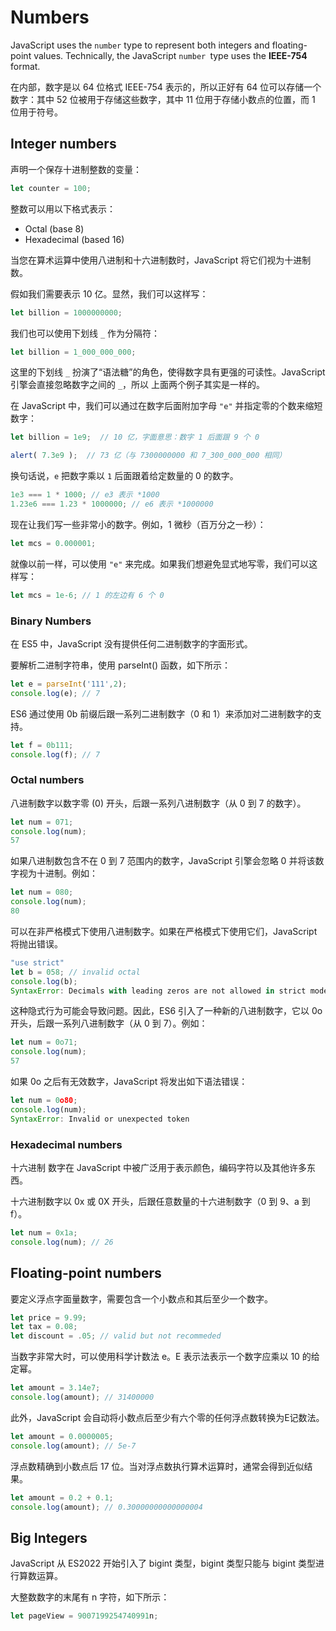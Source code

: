 # Numbers

JavaScript uses the `number` type to represent both integers and floating-point values. Technically, the JavaScript `number `type uses the **IEEE-754** format.

在内部，数字是以 64 位格式 IEEE-754 表示的，所以正好有 64 位可以存储一个数字：其中 52 位被用于存储这些数字，其中 11 位用于存储小数点的位置，而 1 位用于符号。

## Integer numbers

声明一个保存十进制整数的变量：

```js
let counter = 100;
```

整数可以用以下格式表示：

- Octal (base 8)
- Hexadecimal (based 16)

当您在算术运算中使用八进制和十六进制数时，JavaScript 将它们视为十进制数。

假如我们需要表示 10 亿。显然，我们可以这样写：

```javascript
let billion = 1000000000;
```

我们也可以使用下划线 `_` 作为分隔符：

```javascript
let billion = 1_000_000_000;
```

这里的下划线 `_` 扮演了“语法糖”的角色，使得数字具有更强的可读性。JavaScript 引擎会直接忽略数字之间的 `_`，所以 上面两个例子其实是一样的。

在 JavaScript 中，我们可以通过在数字后面附加字母 `"e"` 并指定零的个数来缩短数字：

```javascript
let billion = 1e9;  // 10 亿，字面意思：数字 1 后面跟 9 个 0

alert( 7.3e9 );  // 73 亿（与 7300000000 和 7_300_000_000 相同）
```

换句话说，`e` 把数字乘以 `1` 后面跟着给定数量的 0 的数字。

```javascript
1e3 === 1 * 1000; // e3 表示 *1000
1.23e6 === 1.23 * 1000000; // e6 表示 *1000000
```

现在让我们写一些非常小的数字。例如，1 微秒（百万分之一秒）：

```javascript
let mcs = 0.000001;
```

就像以前一样，可以使用 `"e"` 来完成。如果我们想避免显式地写零，我们可以这样写：

```javascript
let mcs = 1e-6; // 1 的左边有 6 个 0
```

### Binary Numbers

在 ES5 中，JavaScript 没有提供任何二进制数字的字面形式。

要解析二进制字符串，使用 parseInt() 函数，如下所示：

```js
let e = parseInt('111',2);
console.log(e); // 7
```

ES6 通过使用 0b 前缀后跟一系列二进制数字（0 和 1）来添加对二进制数字的支持。

```js
let f = 0b111;
console.log(f); // 7
```

### Octal numbers

八进制数字以数字零 (0) 开头，后跟一系列八进制数字（从 0 到 7 的数字）。

```js
let num = 071;
console.log(num);
57
```

如果八进制数包含不在 0 到 7 范围内的数字，JavaScript 引擎会忽略 0 并将该数字视为十进制。例如：

```js
let num = 080;
console.log(num);
80
```

可以在非严格模式下使用八进制数字。如果在严格模式下使用它们，JavaScript 将抛出错误。

```js
"use strict"
let b = 058; // invalid octal 
console.log(b);
SyntaxError: Decimals with leading zeros are not allowed in strict mode.
```

这种隐式行为可能会导致问题。因此，ES6 引入了一种新的八进制数字，它以 0o 开头，后跟一系列八进制数字（从 0 到 7）。例如：

```js
let num = 0o71;
console.log(num);
57
```

如果 0o 之后有无效数字，JavaScript 将发出如下语法错误：

```js
let num = 0o80;
console.log(num);
SyntaxError: Invalid or unexpected token
```

### Hexadecimal numbers

十六进制 数字在 JavaScript 中被广泛用于表示颜色，编码字符以及其他许多东西。

十六进制数字以 0x 或 0X 开头，后跟任意数量的十六进制数字（0 到 9、a 到 f）。

```js
let num = 0x1a;
console.log(num); // 26
```

## Floating-point numbers

要定义浮点字面量数字，需要包含一个小数点和其后至少一个数字。

```js
let price = 9.99;
let tax = 0.08;
let discount = .05; // valid but not recommeded
```

当数字非常大时，可以使用科学计数法 e。E 表示法表示一个数字应乘以 10 的给定幂。

```js
let amount = 3.14e7;
console.log(amount); // 31400000
```

此外，JavaScript 会自动将小数点后至少有六个零的任何浮点数转换为E记数法。

```js
let amount = 0.0000005;
console.log(amount); // 5e-7
```

浮点数精确到小数点后 17 位。当对浮点数执行算术运算时，通常会得到近似结果。

```js
let amount = 0.2 + 0.1;
console.log(amount); // 0.30000000000000004
```

## Big Integers

JavaScript 从 ES2022 开始引入了 bigint 类型，bigint 类型只能与 bigint 类型进行算数运算。

大整数数字的末尾有 n 字符，如下所示：

```js
let pageView = 9007199254740991n;
```
